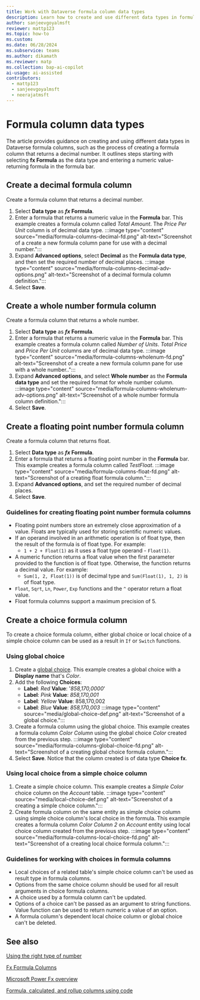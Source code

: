 ```yaml
---
title: Work with Dataverse formula column data types
description: Learn how to create and use different data types in formula columns.
author: sanjeevgoyalmsft
reviewer: mattp123
ms.topic: how-to
ms.custom: 
ms.date: 06/28/2024
ms.subservice: teams
ms.author: dikamath
ms.reviewer: matp
ms.collection: bap-ai-copilot
ai-usage: ai-assisted
contributors:
  - mattp123
  - sanjeevgoyalmsft
  - neerajatmsft
---
```

# Formula column data types

The article provides guidance on creating and using different data types in Dataverse formula columns, such as the process of creating a formula column that returns a decimal number. It outlines steps starting with selecting **fx Formula** as the data type and entering a numeric value-returning formula in the formula bar.

## Create a decimal formula column

Create a formula column that returns a decimal number.

1. Select **Data type** as ***fx* Formula**.
1. Enter a formula that returns a numeric value in the **Formula** bar.
   This example creates a formula column called *Total Amount*. The *Price Per Unit* column is of decimal data type.
   :::image type="content" source="media/formula-columns-decimal-fd.png" alt-text="Screenshot of a create a new formula column pane for use with a decimal number.":::
1. Expand **Advanced options**, select **Decimal** as the **Formula data type**, and then set the required number of decimal places.
  :::image type="content" source="media/formula-columns-decimal-adv-options.png" alt-text="Screenshot of a decimal formula column definition.":::
1. Select **Save**.

## Create a whole number formula column

Create a formula column that returns a whole number.

1. Select **Data type** as ***fx* Formula**.
1. Enter a formula that returns a numeric value in the **Formula** bar.
   This example creates a formula column called *Number of Units*. *Total Price* and *Price Per Unit* columns are of decimal data type.
   :::image type="content" source="media/formula-columns-wholenum-fd.png" alt-text="Screenshot of a create a new formula column pane for use with a whole number..":::
1. Expand **Advanced options**, and select **Whole number** as the **Formula data type** and set the required format for whole number column.
  :::image type="content" source="media/formula-columns-wholenum-adv-options.png" alt-text="Screenshot of a whole number formula column definition.":::
1. Select **Save**.

## Create a floating point number formula column

Create a formula column that returns float.

1. Select **Data type** as ***fx* Formula**.
1. Enter a formula that returns a floating point number in the **Formula** bar.
   This example creates a formula column called *TestFloat*.
   :::image type="content" source="media/formula-columns-float-fd.png" alt-text="Screenshot of a creating float formula column.":::
1. Expand **Advanced options**, and set the required number of decimal places.
1. Select **Save**.

### Guidelines for creating floating point number formula columns

- Floating point numbers store an extremely close approximation of a value. Floats are typically used for storing scientific numeric values.
- If an operand involved in an arithmetic operation is of float type, then the result of the formula is of float type. For example:
   - ```1 + 2 + Float(1)``` as it uses a float type operand - ```Float(1)```.
- A numeric function returns a float value when the first parameter provided to the function is of float type. Otherwise, the function returns a decimal value. For example:
  - ```Sum(1, 2, Float(1))``` is of decimal type and ```Sum(Float(1), 1, 2)``` is of float type.
- ```Float```, ```Sqrt```, ```Ln```, ```Power```, ```Exp``` functions and the ```^``` operator return a float value.
- Float formula columns support a maximum precision of 5.

## Create a choice formula column

To create a choice formula column, either global choice or local choice of a simple choice column can be used as a result in ```If``` or ```Switch``` functions.

### Using global choice

1. Create a [global choice](custom-picklists.md). This example creates a global choice with a **Display name** that's *Color*.
1. Add the following **Choices**:
   - **Label**: *Red* **Value**: '*858,170,0000*'
   - **Label**: *Pink* **Value**: *858,170,001*
   - **Label**: *Yellow* **Value**: 858,170,002
   - **Label**: *Blue* **Value**: *858,170,003*
   :::image type="content" source="media/global-choice-def.png" alt-text="Screenshot of a global choice.":::
1. Create a formula column using the global choice. This example creates a formula column *Color Column* using the global choice *Color* created from the previous step.
   :::image type="content" source="media/formula-columns-global-choice-fd.png" alt-text="Screenshot of a creating global choice formula column.":::
1. Select **Save**. Notice that the column created is of data type **Choice fx**.

### Using local choice from a simple choice column

1. Create a simple choice column. This example creates a *Simple Color* choice column on the *Account* table.
   :::image type="content" source="media/local-choice-def.png" alt-text="Screenshot of a creating a simple choice column.":::
2. Create formula column on the same entity as simple choice column using simple choice column's local choice in the formula. This example creates a formula column *Color Column 2* on *Account* entity using local choice column created from the previous step.
   :::image type="content" source="media/formula-columns-local-choice-fd.png" alt-text="Screenshot of a creating local choice formula column.":::

### Guidelines for working with choices in formula columns

- Local choices of a related table's simple choice column can't be used as result type in formula columns.
- Options from the same choice column should be used for all result arguments in choice formula columns.
- A choice used by a formula column can't be updated.
- Options of a choice can't be passed as an argument to string functions. Value function can be used to return numeric a value of an option.
- A formula column's dependent local choice column or global choice can't be deleted.

## See also

[Using the right type of number](types-of-fields.md#using-the-right-type-of-number)  <br />

[Fx Formula Columns](formula-columns.md)

[Microsoft Power Fx overview](/power-platform/power-fx/overview)

[Formula, calculated, and rollup columns using code](../../developer/data-platform/calculated-rollup-attributes.md)
